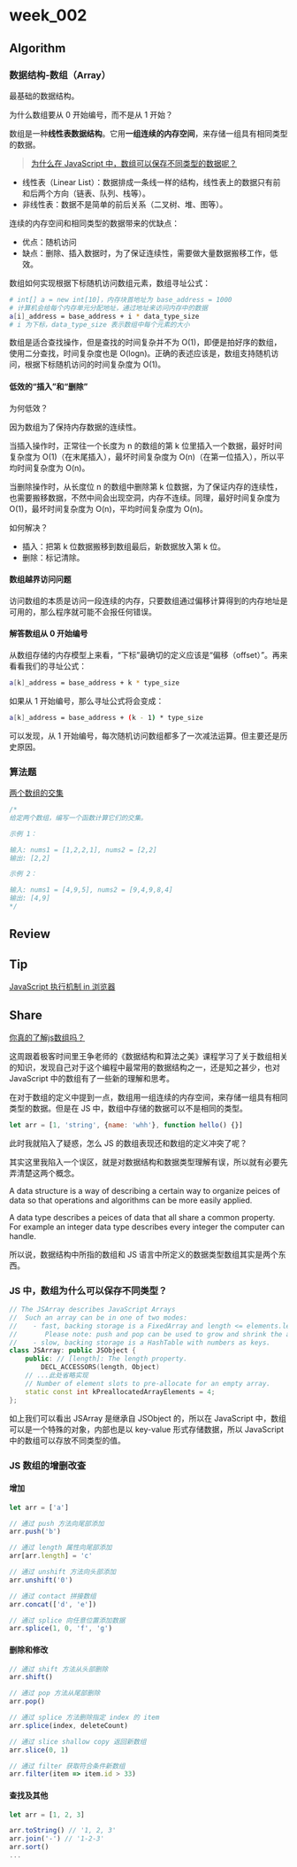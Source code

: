 # week_002

## Algorithm

### 数据结构-数组（Array）

最基础的数据结构。

为什么数组要从 0 开始编号，而不是从 1 开始？

数组是一种**线性表数据结构**。它用**一组连续的内存空间**，来存储一组具有相同类型的数据。

> [为什么在 JavaScript 中，数组可以保存不同类型的数据呢？](https://segmentfault.com/a/1190000037627661)

* 线性表（Linear List）：数据排成一条线一样的结构，线性表上的数据只有前和后两个方向（链表、队列、栈等）。
* 非线性表：数据不是简单的前后关系（二叉树、堆、图等）。

连续的内存空间和相同类型的数据带来的优缺点：

* 优点：随机访问
* 缺点：删除、插入数据时，为了保证连续性，需要做大量数据搬移工作，低效。

数组如何实现根据下标随机访问数组元素，数组寻址公式：

```bash
# int[] a = new int[10]，内存块首地址为 base_address = 1000
# 计算机会给每个内存单元分配地址，通过地址来访问内存中的数据
a[i]_address = base_address + i * data_type_size
# i 为下标，data_type_size 表示数组中每个元素的大小
```

数组是适合查找操作，但是查找的时间复杂并不为 O(1)，即便是拍好序的数组，使用二分查找，时间复杂度也是 O(logn)。正确的表述应该是，数组支持随机访问，根据下标随机访问的时间复杂度为 O(1)。

#### 低效的“插入”和“删除”

为何低效？

因为数组为了保持内存数据的连续性。

当插入操作时，正常往一个长度为 n 的数组的第 k 位里插入一个数据，最好时间复杂度为 O(1)（在末尾插入），最坏时间复杂度为 O(n)（在第一位插入），所以平均时间复杂度为 O(n)。

当删除操作时，从长度位 n 的数组中删除第 k 位数据，为了保证内存的连续性，也需要搬移数据，不然中间会出现空洞，内存不连续。同理，最好时间复杂度为 O(1)，最坏时间复杂度为 O(n)，平均时间复杂度为 O(n)。

如何解决？

* 插入：把第 k 位数据搬移到数组最后，新数据放入第 k 位。
* 删除：标记清除。

#### 数组越界访问问题

访问数组的本质是访问一段连续的内存，只要数组通过偏移计算得到的内存地址是可用的，那么程序就可能不会报任何错误。

#### 解答数组从 0 开始编号

从数组存储的内存模型上来看，“下标”最确切的定义应该是“偏移（offset）”。再来看看我们的寻址公式：

```bash
a[k]_address = base_address + k * type_size
```

如果从 1 开始编号，那么寻址公式将会变成：

```bash
a[k]_address = base_address + (k - 1) * type_size
```

可以发现，从 1 开始编号，每次随机访问数组都多了一次减法运算。但主要还是历史原因。

### 算法题

[两个数组的交集](https://www.geekxh.com/1.0.%E6%95%B0%E7%BB%84%E7%B3%BB%E5%88%97/001.html#_01%E3%80%81%E9%A2%98%E7%9B%AE%E5%88%86%E6%9E%90)

```js
/*
给定两个数组，编写一个函数计算它们的交集。

示例 1：

输入: nums1 = [1,2,2,1], nums2 = [2,2]
输出: [2,2]

示例 2：

输入: nums1 = [4,9,5], nums2 = [9,4,9,8,4]
输出: [4,9]
*/
```

## Review

## Tip

[JavaScript 执行机制 in 浏览器](https://cq036pgwqz.feishu.cn/docs/doccn32aWiEGYWbpu5jPxqTt3le?from=from_copylink)

## Share

[你真的了解js数组吗？](https://segmentfault.com/a/1190000037627661)

这周跟着极客时间里王争老师的《数据结构和算法之美》课程学习了关于数组相关的知识，发现自己对于这个编程中最常用的数据结构之一，还是知之甚少，也对 JavaScript 中的数组有了一些新的理解和思考。

在对于数组的定义中提到一点，数组用一组连续的内存空间，来存储一组具有相同类型的数据。但是在 JS 中，数组中存储的数据可以不是相同的类型。

```js
let arr = [1, 'string', {name: 'whh'}, function hello() {}]
```

此时我就陷入了疑惑，怎么 JS 的数组表现还和数组的定义冲突了呢？

其实这里我陷入一个误区，就是对数据结构和数据类型理解有误，所以就有必要先弄清楚这两个概念。

A data structure is a way of describing a certain way to organize peices of data so that operations and algorithms can be more easily applied.

A data type describes a peices of data that all share a common property. For example an integer data type describes every integer the computer can handle.

所以说，数据结构中所指的数组和 JS 语言中所定义的数据类型数组其实是两个东西。

### JS 中，数组为什么可以保存不同类型？

```c++
// The JSArray describes JavaScript Arrays 
//  Such an array can be in one of two modes: 
//    - fast, backing storage is a FixedArray and length <= elements.length(); 
//       Please note: push and pop can be used to grow and shrink the array. 
//    - slow, backing storage is a HashTable with numbers as keys. 
class JSArray: public JSObject {  
    public: // [length]: The length property. 
        DECL_ACCESSORS(length, Object)  
    // ...此处省略实现  
    // Number of element slots to pre-allocate for an empty array. 
    static const int kPreallocatedArrayElements = 4; 
};
```

如上我们可以看出 JSArray 是继承自 JSObject 的，所以在 JavaScript 中，数组可以是一个特殊的对象，内部也是以 key-value 形式存储数据，所以 JavaScript 中的数组可以存放不同类型的值。

### JS 数组的增删改查

#### 增加

```js
let arr = ['a']

// 通过 push 方法向尾部添加
arr.push('b')

// 通过 length 属性向尾部添加
arr[arr.length] = 'c'

// 通过 unshift 方法向头部添加
arr.unshift('0')

// 通过 contact 拼接数组
arr.concat(['d', 'e'])

// 通过 splice 向任意位置添加数据
arr.splice(1, 0, 'f', 'g')
```

#### 删除和修改

```js
// 通过 shift 方法从头部删除
arr.shift()

// 通过 pop 方法从尾部删除
arr.pop()

// 通过 splice 方法删除指定 index 的 item
arr.splice(index, deleteCount)

// 通过 slice shallow copy 返回新数组
arr.slice(0, 1)

// 通过 filter 获取符合条件新数组
arr.filter(item => item.id > 33)
```

#### 查找及其他

```js
let arr = [1, 2, 3]

arr.toString() // '1, 2, 3'
arr.join('-') // '1-2-3'
arr.sort()
...
```

